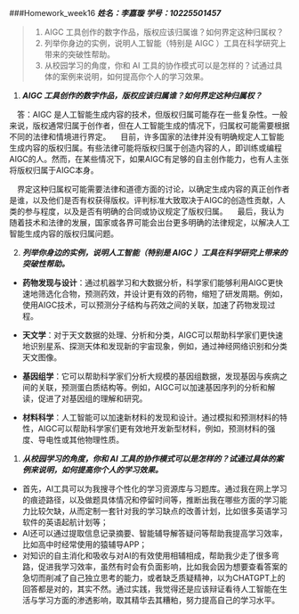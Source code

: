 ###Homework_week16
***姓名：李嘉璇***
***学号：10225501457***
> 1. AIGC 工具创作的数字作品，版权应该归属谁？如何界定这种归属权？
> 2. 列举你身边的实例，说明人工智能（特别是 AIGC ）工具在科学研究上带来的突破性帮助。
> 3. 从校园学习的角度，你和 AI 工具的协作模式可以是怎样的？试通过具体的案例来说明，如何提高你个人的学习效果。

1. ***AIGC 工具创作的数字作品，版权应该归属谁？如何界定这种归属权？***

&emsp;答：AIGC 是人工智能生成内容的技术，但版权归属可能存在一些复杂性。一般来说，版权通常归属于创作者，但在人工智能生成的情况下，归属权可能需要根据不同的法律和情境进行界定。
&emsp;目前，许多国家的法律并没有明确规定人工智能生成内容的版权归属。有些法律可能将版权归属于创造内容的人，即训练或编程AIGC的人。然而，在某些情况下，如果AIGC有足够的自主创作能力，也有人主张将版权归属于AIGC本身。

&emsp;界定这种归属权可能需要法律和道德方面的讨论，以确定生成内容的真正创作者是谁，以及他们是否有权获得版权。评判标准大致取决于AIGC的创造性贡献，人类的参与程度，以及是否有明确的合同或协议规定了版权归属。
&emsp;最后，我认为随着技术和法律的发展，国家或各界可能会出台更多明确的法律规定，以解决人工智能生成内容的版权归属问题。


2. ***列举你身边的实例，说明人工智能（特别是 AIGC ）工具在科学研究上带来的突破性帮助。***
 * **药物发现与设计**：通过机器学习和大数据分析，科学家们能够利用AIGC更快速地筛选化合物，预测药效，并设计更有效的药物，缩短了研发周期。例如，使用AIGC技术，可以预测分子结构与药效之间的关联，加速了药物发现过程。

  * **天文学**：对于天文数据的处理、分析和分类，AIGC可以帮助科学家们更快速地识别星系、探测天体和发现新的宇宙现象，例如，通过神经网络识别和分类天文图像。

  * **基因组学**：它可以帮助科学家们分析大规模的基因组数据，发现基因与疾病之间的关联，预测蛋白质结构等。例如，AIGC可以加速基因序列的分析和解读，促进了对基因组的理解和研究。

  * **材料科学**：人工智能可以加速新材料的发现和设计。通过模拟和预测材料的特性，AIGC可以帮助科学家们更有效地开发新型材料，例如，预测材料的强度、导电性或其他物理性质。




   1. ***从校园学习的角度，你和 AI 工具的协作模式可以是怎样的？试通过具体的案例来说明，如何提高你个人的学习效果。***
   * 首先，AI工具可以为我搜寻个性化的学习资源库与习题库。通过我在网上学习的痕迹路径，以及做题具体情况和停留时间等，推断出我在哪些方面的学习能力比较欠缺，从而定制一套针对我的学习缺点的改善计划，比如很多英语学习软件的英语起航计划等；
   * AI还可以通过提取信息记录摘要、智能辅导解答疑问等帮助我提高学习效率，比如高中时经常使用的猿辅导APP；
   * 对知识的自主消化和吸收与对AI的有效使用相辅相成，帮助我少走了很多弯路，促进我学习效率，虽然有时会有负面影响，比如我会因为想要查看答案的急切而削减了自己独立思考的能力，或者缺乏质疑精神，以为CHATGPT上的回答都是对的，其实不然。通过实践，我觉得还是应该辩证看待人工智能在生活与学习方面的渗透影响，取其精华去其糟粕，努力提高自己的学习水平。
